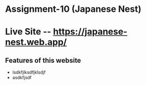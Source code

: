 # Assignment-10 (Japanese Nest)
# Live Site -- https://japanese-nest.web.app/

## Features of this website ## 
* lsdkfjlksdfjklsdjf 
* asdkfjsdf 


